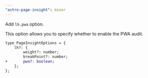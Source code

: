 ```yaml
---
"astro-page-insight": minor
---
```


Add `lh.pwa` option.

This option allows you to specify whether to enable the PWA audit.

```diff
type PageInsightOptions = {
	lh?: {
		weight?: number;
		breakPoint?: number;
+		pwa?: boolean;
	};
};
```
